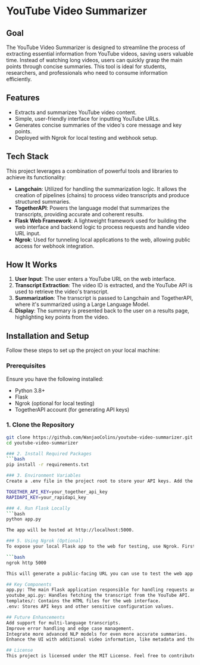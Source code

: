 # YouTube Video Summarizer

## Goal
The YouTube Video Summarizer is designed to streamline the process of extracting essential information from YouTube videos, saving users valuable time. Instead of watching long videos, users can quickly grasp the main points through concise summaries. This tool is ideal for students, researchers, and professionals who need to consume information efficiently.

## Features
- Extracts and summarizes YouTube video content.
- Simple, user-friendly interface for inputting YouTube URLs.
- Generates concise summaries of the video's core message and key points.
- Deployed with Ngrok for local testing and webhook setup.

## Tech Stack
This project leverages a combination of powerful tools and libraries to achieve its functionality:

- **Langchain**: Utilized for handling the summarization logic. It allows the creation of pipelines (chains) to process video transcripts and produce structured summaries.
- **TogetherAPI**: Powers the language model that summarizes the transcripts, providing accurate and coherent results.
- **Flask Web Framework**: A lightweight framework used for building the web interface and backend logic to process requests and handle video URL input.
- **Ngrok**: Used for tunneling local applications to the web, allowing public access for webhook integration.

## How It Works
1. **User Input**: The user enters a YouTube URL on the web interface.
2. **Transcript Extraction**: The video ID is extracted, and the YouTube API is used to retrieve the video's transcript.
3. **Summarization**: The transcript is passed to Langchain and TogetherAPI, where it's summarized using a Large Language Model.
4. **Display**: The summary is presented back to the user on a results page, highlighting key points from the video.

## Installation and Setup
Follow these steps to set up the project on your local machine:

### Prerequisites
Ensure you have the following installed:
- Python 3.8+
- Flask
- Ngrok (optional for local testing)
- TogetherAPI account (for generating API keys)

### 1. Clone the Repository
```bash
git clone https://github.com/WanjaoColins/youtube-video-summarizer.git
cd youtube-video-summarizer

### 2. Install Required Packages
```bash
pip install -r requirements.txt

### 3. Environment Variables
Create a .env file in the project root to store your API keys. Add the following:

TOGETHER_API_KEY=your_together_api_key
RAPIDAPI_KEY=your_rapidapi_key

### 4. Run Flask Locally
```bash
python app.py

The app will be hosted at http://localhost:5000.

### 5. Using Ngrok (Optional)
To expose your local Flask app to the web for testing, use Ngrok. First, install and run Ngrok:

```bash
ngrok http 5000

This will generate a public-facing URL you can use to test the web app from anywhere.

## Key Components
app.py: The main Flask application responsible for handling requests and rendering pages.
youtube_api.py: Handles fetching the transcript from the YouTube API.
templates/: Contains the HTML files for the web interface.
.env: Stores API keys and other sensitive configuration values.

## Future Enhancements
Add support for multi-language transcripts.
Improve error handling and edge case management.
Integrate more advanced NLP models for even more accurate summaries.
Enhance the UI with additional video information, like metadata and thumbnails.

## License
This project is licensed under the MIT License. Feel free to contribute or modify the project to fit your needs.